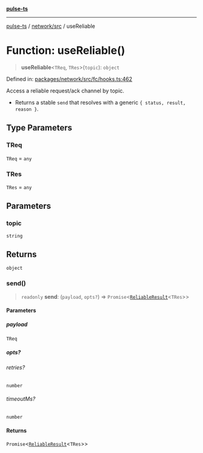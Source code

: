 [**pulse-ts**](../../../README.md)

***

[pulse-ts](../../../README.md) / [network/src](../README.md) / useReliable

# Function: useReliable()

> **useReliable**\<`TReq`, `TRes`\>(`topic`): `object`

Defined in: [packages/network/src/fc/hooks.ts:462](https://github.com/jlehett/pulse-ts/blob/d786433c7cb88fe7c30a7029f46dff58815931cc/packages/network/src/fc/hooks.ts#L462)

Access a reliable request/ack channel by topic.

- Returns a stable `send` that resolves with a generic `{ status, result, reason }`.

## Type Parameters

### TReq

`TReq` = `any`

### TRes

`TRes` = `any`

## Parameters

### topic

`string`

## Returns

`object`

### send()

> `readonly` **send**: (`payload`, `opts?`) => `Promise`\<[`ReliableResult`](../interfaces/ReliableResult.md)\<`TRes`\>\>

#### Parameters

##### payload

`TReq`

##### opts?

###### retries?

`number`

###### timeoutMs?

`number`

#### Returns

`Promise`\<[`ReliableResult`](../interfaces/ReliableResult.md)\<`TRes`\>\>
